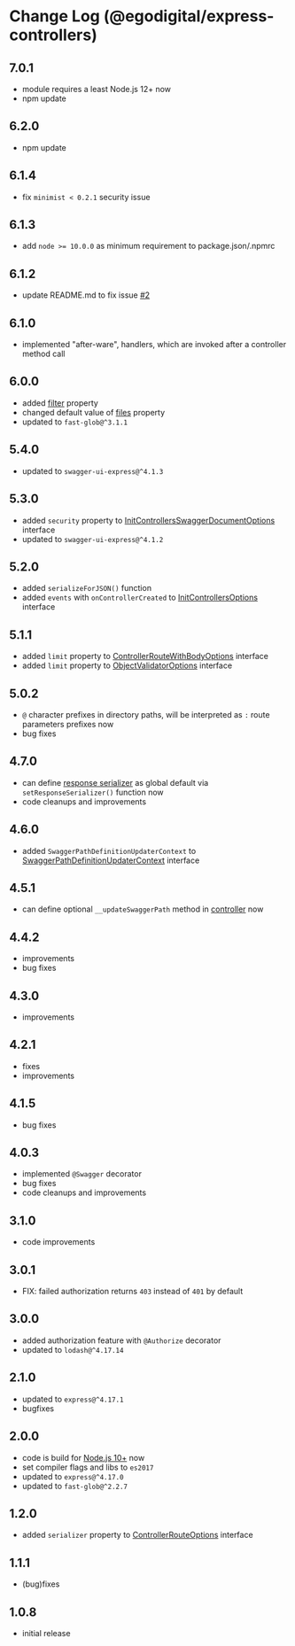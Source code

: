 # Change Log (@egodigital/express-controllers)

## 7.0.1

* module requires a least Node.js 12+ now
* npm update

## 6.2.0

* npm update

## 6.1.4

* fix `minimist < 0.2.1` security issue

## 6.1.3

* add `node >= 10.0.0` as minimum requirement to package.json/.npmrc

## 6.1.2

* update README.md to fix issue [#2](https://github.com/egodigital/express-controllers/issues/2)

## 6.1.0

* implemented "after-ware", handlers, which are invoked after a controller method call

## 6.0.0

* added [filter](https://egodigital.github.io/express-controllers/interfaces/_index_.initcontrollersoptions.html#filter) property
* changed default value of [files](https://egodigital.github.io/express-controllers/interfaces/_index_.initcontrollersoptions.html#files) property
* updated to `fast-glob@^3.1.1`

## 5.4.0

* updated to `swagger-ui-express@^4.1.3`

## 5.3.0

* added `security` property to [InitControllersSwaggerDocumentOptions](https://egodigital.github.io/express-controllers/interfaces/_swagger_.initcontrollersswaggerdocumentoptions.html) interface
* updated to `swagger-ui-express@^4.1.2`

## 5.2.0

* added `serializeForJSON()` function
* added `events` with `onControllerCreated` to [InitControllersOptions](https://egodigital.github.io/express-controllers/interfaces/_index_.initcontrollersoptions.html) interface

## 5.1.1

* added `limit` property to [ControllerRouteWithBodyOptions](https://egodigital.github.io/express-controllers/interfaces/_index_.controllerroutewithbodyoptions.html) interface
* added `limit` property to [ObjectValidatorOptions](https://egodigital.github.io/express-controllers/interfaces/_index_.objectvalidatoroptions.html) interface

## 5.0.2

* `@` character prefixes in directory paths, will be interpreted as `:` route parameters prefixes now
* bug fixes

## 4.7.0

* can define [response serializer](https://egodigital.github.io/express-controllers/modules/_index_.html#responseserializer) as global default via `setResponseSerializer()` function now
* code cleanups and improvements

## 4.6.0

* added `SwaggerPathDefinitionUpdaterContext` to [SwaggerPathDefinitionUpdaterContext](https://egodigital.github.io/express-controllers/interfaces/_swagger_.swaggerpathdefinitionupdatercontext.html) interface

## 4.5.1

* can define optional `__updateSwaggerPath` method in [controller](https://egodigital.github.io/express-controllers/interfaces/_index_.controller.html) now

## 4.4.2

* improvements
* bug fixes

## 4.3.0

* improvements

## 4.2.1

* fixes
* improvements

## 4.1.5

* bug fixes

## 4.0.3

* implemented `@Swagger` decorator
* bug fixes
* code cleanups and improvements

## 3.1.0

* code improvements

## 3.0.1

* FIX: failed authorization returns `403` instead of `401` by default

## 3.0.0

* added authorization feature with `@Authorize` decorator
* updated to `lodash@^4.17.14`

## 2.1.0

* updated to `express@^4.17.1`
* bugfixes

## 2.0.0

* code is build for [Node.js 10+](https://nodejs.org/dist/latest-v10.x/docs/api/) now
* set compiler flags and libs to `es2017`
* updated to `express@^4.17.0`
* updated to `fast-glob@^2.2.7`

## 1.2.0

* added `serializer` property to [ControllerRouteOptions](https://egodigital.github.io/express-controllers/interfaces/_index_.controllerrouteoptions.html) interface

## 1.1.1

* (bug)fixes

## 1.0.8

* initial release
